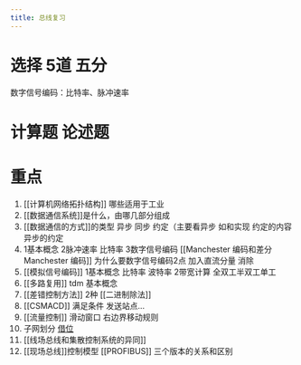 ```yaml
---
title: 总线复习
---
```


# 选择 5道  五分

数字信号编码：比特率、脉冲速率

# 计算题  论述题

# 重点

1. [[计算机网络拓扑结构]]  哪些适用于工业
2. [[数据通信系统]]是什么，由哪几部分组成
3. [[数据通信的方式]]的类型 异步 同步 约定（主要看异步 如和实现 约定的内容 异步的约定
4. [](数字信号编码) 1基本概念 2脉冲速率 比特率 3数字信号编码 [[Manchester 编码和差分 Manchester 编码]] 为什么要数字信号编码2点 加入直流分量 消除
5. [[模拟信号编码]] 1基本概念 比特率 波特率 2带宽计算 全双工半双工单工
6. [[多路复用]] tdm 基本概念
7. [[差错控制方法]] 2种 [[二进制除法]]
8. [[CSMACD]] 满足条件 发送站点…
9. [[流量控制]] 滑动窗口 右边界移动规则
10. 子网划分  [借位](实验2)
11. [[线场总线和集散控制系统的异同]]
12. [[现场总线]]控制模型  [[PROFIBUS]] 三个版本的关系和区别
